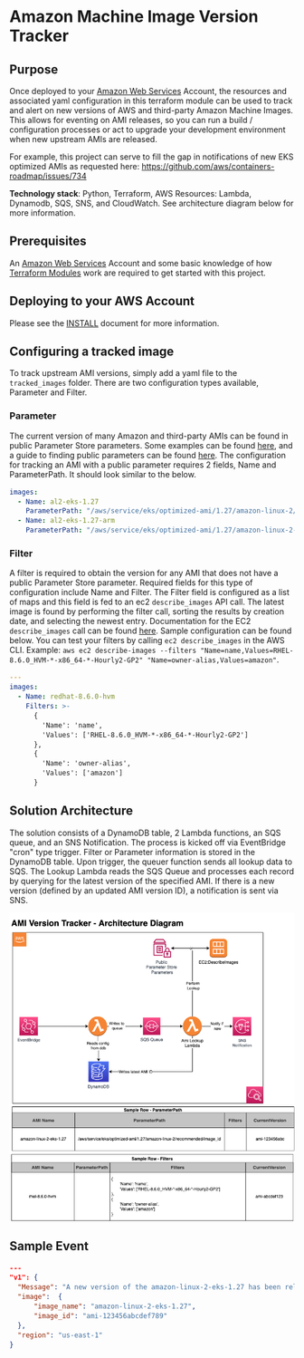 # Amazon Machine Image Version Tracker

## Purpose

Once deployed to your [Amazon Web Services](https://aws.amazon.com) Account, the resources and associated yaml configuration in this terraform module can be used to track and alert on new versions of AWS and third-party Amazon Machine Images.  This allows for eventing on AMI releases, so you can run a build / configuration processes or act to upgrade your development environment when new upstream AMIs are released.

For example, this project can serve to fill the gap in notifications of new EKS optimized AMIs as requested here: https://github.com/aws/containers-roadmap/issues/734

**Technology stack**: Python, Terraform, AWS Resources: Lambda, Dynamodb, SQS, SNS, and CloudWatch.  See architecture diagram below for more information.

## Prerequisites

An [Amazon Web Services](https://aws.amazon.com) Account and some basic knowledge of how [Terraform Modules](https://developer.hashicorp.com/terraform/language/modules) work are required to get started with this project.

## Deploying to your AWS Account

Please see the [INSTALL](INSTALL.md) document for more information.

## Configuring a tracked image

To track upstream AMI versions, simply add a yaml file to the `tracked_images` folder.  There are two configuration types available, Parameter and Filter.

### Parameter

The current version of many Amazon and third-party AMIs can be found in public Parameter Store parameters.  Some examples can be found [here](https://docs.aws.amazon.com/eks/latest/userguide/retrieve-ami-id.html), and a guide to finding public parameters can be found [here](https://docs.aws.amazon.com/systems-manager/latest/userguide/parameter-store-finding-public-parameters.html).  The configuration for tracking an AMI with a public parameter requires 2 fields, Name and ParameterPath.  It should look similar to the below. 

```yaml
images:
  - Name: al2-eks-1.27
    ParameterPath: "/aws/service/eks/optimized-ami/1.27/amazon-linux-2/recommended/image_id"
  - Name: al2-eks-1.27-arm
    ParameterPath: "/aws/service/eks/optimized-ami/1.27/amazon-linux-2-arm64/recommended/image_id"
```

### Filter

A filter is required to obtain the version for any AMI that does not have a public Parameter Store parameter.  Required fields for this type of configuration include Name and Filter.  The Filter field is configured as a list of maps and this field is fed to an ec2 `describe_images` API call.  The latest image is found by performing the filter call, sorting the results by creation date, and selecting the newest entry.  Documentation for the EC2 `describe_images` call can be found [here](https://boto3.amazonaws.com/v1/documentation/api/latest/reference/services/ec2/client/describe_images.html).  Sample configuration can be found below.  You can test your filters by calling `ec2 describe_images` in the AWS CLI.  Example: `aws ec2 describe-images --filters "Name=name,Values=RHEL-8.6.0_HVM-*-x86_64-*-Hourly2-GP2" "Name=owner-alias,Values=amazon"`.

```yaml
---
images:
  - Name: redhat-8.6.0-hvm
    Filters: >-
      {
        'Name': 'name',
        'Values': ['RHEL-8.6.0_HVM-*-x86_64-*-Hourly2-GP2']
      },
      {
        'Name': 'owner-alias',
        'Values': ['amazon'] 
      }
```

## Solution Architecture 

The solution consists of a DynamoDB table, 2 Lambda functions, an SQS queue, and an SNS Notification.  The process is kicked off via EventBridge "cron" type trigger. Filter or Parameter information is stored in the DynamoDB table.  Upon trigger, the queuer function sends all lookup data to SQS.  The Lookup Lambda reads the SQS Queue and processes each record by querying for the latest version of the specified AMI.  If there is a new version (defined by an updated AMI version ID), a notification is sent via SNS.

![Solution Architecture](./AMIVersionTracker.png)

## Sample Event

```json
---
"v1": {
  "Message": "A new version of the amazon-linux-2-eks-1.27 has been released. You are now able to launch new EC2 instances from these AMIs.",
  "image":  {
      "image_name": "amazon-linux-2-eks-1.27",
      "image_id": "ami-123456abcdef789"
  },
  "region": "us-east-1"
}

```